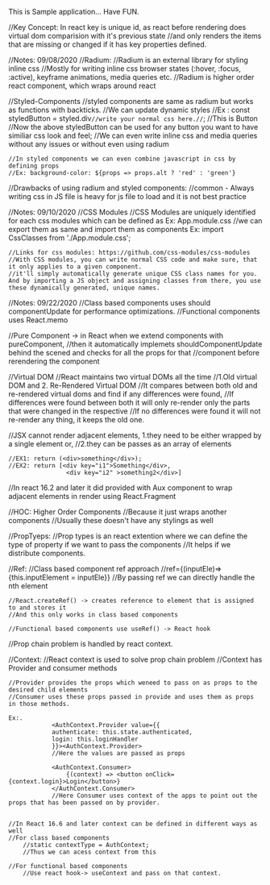 This is Sample application... Have FUN.

//Key Concept: In react key is unique id, as react before rendering does virtual dom comparision with it's previous state
    //and only renders the items that are missing or changed if it has key properties defined.

//Notes: 09/08/2020
//Radium: 
    //Radium is an external library for styling inline css
    //Mostly for writing inline css browser states (:hover, :focus, :active), keyframe animations, media queries etc.
    //Radium is higher order react component, which wraps around react

//Styled-Components
    //styled components are same as radium but works as functions with backticks.
    //We can update dynamic styles
    //Ex : const styledButton = styled.div`//write your normal css here.//`;
    //<styleButton>This is Button</styledButton>
    //Now the above styledButton can be used for any button you want to have similiar css look and feel;
    //We can even write inline css and media queries without any issues or without even using radium
    
    //In styled components we can even combine javascript in css by defining props
    //Ex: background-color: ${props => props.alt ? 'red' : 'green'}

//Drawbacks of using radium and styled components:
    //common - Always writing css in JS file is heavy for js file to load and it is not best practice

//Notes: 09/10/2020
//CSS Modules
    //CSS Modules are uniquely identified for each css modules which can be defined as Ex: App.module.css
    //we can export them as same and import them as components Ex: import CssClasses from './App.module.css';

    //Links for css modules: https://github.com/css-modules/css-modules
    //With CSS modules, you can write normal CSS code and make sure, that it only applies to a given component.
    //it'll simply automatically generate unique CSS class names for you. And by importing a JS object and assigning classes from there, you use these dynamically generated, unique names.


//Notes: 09/22/2020
//Class based components uses should componentUpdate for performance optimizations.
//Functional components uses React.memo

//Pure Component -> in React when we extend components with pureComponent,
    //then it automatically implemets shouldComponentUpdate behind the scened and checks for all the props for that
    //component before rerendering the component

//Virtual DOM
    //React maintains two virtual DOMs all the time
    //1.Old virtual DOM and 2. Re-Rendered Virtual DOM
    //It compares between both old and re-rendered virtual doms and find if any differences were found,
    //If differences were found between both it will only re-render only the parts that were changed in the respective
    //If no differences were found it will not re-render any thing, it keeps the old one.

//JSX cannot render adjacent elements, 1.they need to be either wrapped by a single element or, 
    //2.they can be passes as an array of elements

    //EX1: return (<div>something</div>);
    //EX2: return [<div key="i1">Something</div>,
                    <div key="i2" >something2</div>]

//In react 16.2 and later it did provided with Aux component to wrap adjacent elements in render using React.Fragment


//HOC: Higher Order Components
    //Because it just wraps another components
    //Usually these doesn't have any stylings as well 

//PropTyeps:
    //Prop types is an react extention where we can define the type of property if we want to pass the components
    //It helps if we distribute components.

//Ref:
    //Class based component ref approach
    //ref={(inputEle)=> {this.inputElement = inputEle}}
    //By passing ref we can directly handle the nth element 

    //React.createRef() -> creates reference to element that is assigned to and stores it
    //And this only works in class based components

    //Functional based components use useRef() -> React hook

//Prop chain problem is handled by react context. 


//Context:
    //React context is used to solve prop chain problem
    //Context has Provider and consumer methods 

    //Provider provides the props which weneed to pass on as props to the desired child elements
    //Consumer uses these props passed in provide and uses them as props in those methods.

    Ex:. 
                <AuthContext.Provider value={{
                authenticate: this.state.authenticated, 
                login: this.loginHandler
                }}><AuthContext.Provider>
                //Here the values are passed as props

                <AuthContext.Consumer>
                    {(context) => <button onClick={context.login}>Login</button>}
                </AuthContext.Consumer>
                //Here Consumer uses context of the apps to point out the props that has been passed on by provider.


    //In React 16.6 and later context can be defined in different ways as well
    //For class based components
        //static contextType = AuthContext;
        //Thus we can acess context from this

    //For functional based components
        //Use react hook-> useContext and pass on that context.
